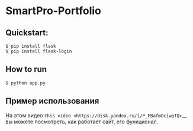 # SmartPro-Portfolio

## Quickstart:
```
$ pip install flask
$ pip install flask-login
```

## How to run 
```
$ python app.py
```

## Пример использования
На этом видео `this video <https://disk.yandex.ru/i/P_FBafmOciwpTQ>`__
вы можете посмотреть, как работает сайт, его функционал.
